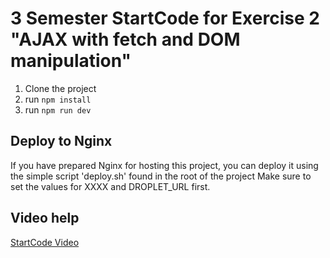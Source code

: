 # 3 Semester StartCode for Exercise 2 "AJAX with fetch and DOM manipulation"

1. Clone the project
2. run `npm install`
3. run `npm run dev`

## Deploy to Nginx

If you have prepared Nginx for hosting this project, you can deploy it using the simple script 'deploy.sh' found in the root of the project Make sure to set the values for XXXX and DROPLET_URL first.

## Video help

[StartCode Video](https://www.youtube.com/watch?v=Kc0a43cY-tk)
